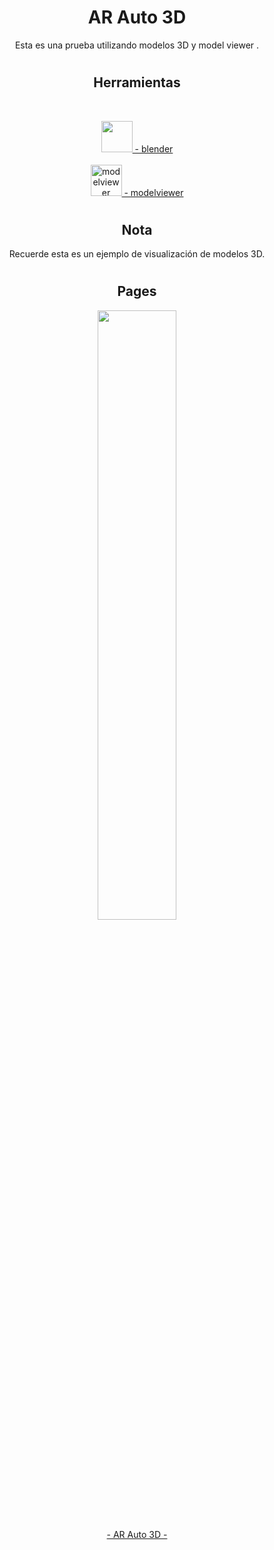 <h1 align="center">AR Auto 3D</h1>
<p align="center">
  Esta es una prueba utilizando modelos 3D y model viewer .
</p>
<h1></h1>
<h2 align="center">Herramientas</h2>
<br>
<p align="center">
  <a href="https://www.blender.org/" target="_blank" rel="blender" >
  <img src="https://upload.wikimedia.org/wikipedia/commons/0/0c/Blender_logo_no_text.svg" alt="" width="50" height="50"/>
   - blender</a>
  <br><br>
  <a href="https://modelviewer.dev/" target="_blank" rel="modelviewer">
  <img src="https://modelviewer.dev/assets/ic_modelviewer.svg" alt="modelviewer" width="50" height="50"/>
   - modelviewer</a>
</p>
<h1></h1>
<h2 align="center">Nota</h2>
  <p align="center">
    Recuerde esta es un ejemplo de visualización de modelos 3D.
  </p>
<h1></h1>
<h1></h1>
<h2 align="center">Pages</h2>
  <p align="center">
    <a href="https://dcdevrep.github.io/AR-Auto-3D" target="blank" rel="modelviewer">
      <img src="https://i.imgur.com/aBOef08.gif" alt="" width="50%" height="50%"/>
   <br>- AR Auto 3D -</a>
  </p>
<h1></h1>
